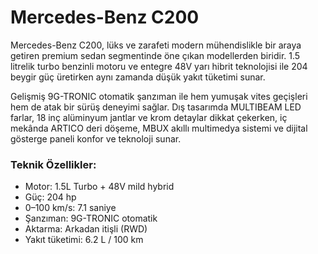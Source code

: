 # Mercedes-Benz C200

Mercedes-Benz C200, lüks ve zarafeti modern mühendislikle bir araya getiren premium sedan segmentinde öne çıkan modellerden biridir. 1.5 litrelik turbo benzinli motoru ve entegre 48V yarı hibrit teknolojisi ile 204 beygir güç üretirken aynı zamanda düşük yakıt tüketimi sunar.

Gelişmiş 9G-TRONIC otomatik şanzıman ile hem yumuşak vites geçişleri hem de atak bir sürüş deneyimi sağlar. Dış tasarımda MULTIBEAM LED farlar, 18 inç alüminyum jantlar ve krom detaylar dikkat çekerken, iç mekânda ARTICO deri döşeme, MBUX akıllı multimedya sistemi ve dijital gösterge paneli konfor ve teknoloji sunar.

### Teknik Özellikler:
- Motor: 1.5L Turbo + 48V mild hybrid
- Güç: 204 hp
- 0–100 km/s: 7.1 saniye
- Şanzıman: 9G-TRONIC otomatik
- Aktarma: Arkadan itişli (RWD)
- Yakıt tüketimi: 6.2 L / 100 km

